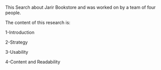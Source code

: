 This Search about Jarir Bookstore and was worked on by a team of four people.

The content of this research is:

1-Introduction

2-Strategy

3-Usability

4-Content and Readability
